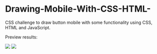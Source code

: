 # Drawing-Mobile-With-CSS-HTML-
CSS challenge to draw button mobile with some functionality using CSS, HTML and JavaScript.

Preview results:

<img src="/img/preview-1.jpg">
<img src="/img/preview-1.jpg">
